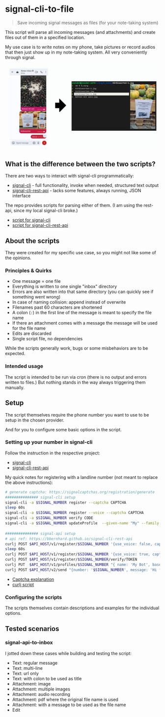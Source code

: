 # signal-cli-to-file

> Save incoming signal messages as files (for your note-taking system)

This script will parse all incoming messages (and attachments) and create files
out of them in a specified location.

My use case is to write notes on my phone, take pictures or record audios that
then just show up in my note-taking system. All very conveniently through
signal.

![Demo](demo.png)

## What is the difference between the two scripts?

There are two ways to interact with signal-cli programmatically:

- [signal-cli](https://github.com/AsamK/signal-cli) - full functionality, invoke when needed, structured text output
- [signal-cli-rest-api](https://github.com/bbernhard/signal-cli-rest-api) - lacks some features, always running, JSON interface

The repo provides scripts for parsing either of them.
(I am using the rest-api, since my local signal-cli broke.)

- [script for signal-cli](signal-cli-to-inbox)
- [script for signal-cli-rest-api](signal-api-to-inbox)

## About the scripts

They were created for my specific use case, so you might not like some of the
opinions.

### Principles & Quirks

- One message = one file
- Everything is written to one single "inbox" directory
- Errors are also written into that same directory (you can quickly see if something went wrong)
- In case of naming collision: append instead of overwrite
- Filenames past 60 characters are shortened
- A colon (`:`) in the first line of the message is meant to specify the file name
- If there an attachment comes with a message the message will be used for the file name
- Edits are discarded
- Single script file, no dependencies

While the scripts generally work, bugs or some misbehaviors are to be expected.

### Intended usage

The script is intended to be run via cron (there is no output and errors written to files.)
But nothing stands in the way always triggering them manually.

## Setup

The script themselves require the phone number you want to use to be setup in
the chosen provider.

And for you to configure some basic options in the script.

### Setting up your number in signal-cli

Follow the instruction in the respective project:
- [signal-cli](https://github.com/AsamK/signal-cli?tab=readme-ov-file#usage)
- [signal-cli-rest-api](https://github.com/bbernhard/signal-cli-rest-api?tab=readme-ov-file#getting-started)

My quick notes for registering with a landline number (not meant to replace the
above instructions):

```sh
# generate captcha: https://signalcaptchas.org/registration/generate
############### signal-cli setup
signal-cli -a $SIGNAL_NUMBER register --captcha CAPTCHA
sleep 60s
signal-cli -a $SIGNAL_NUMBER register --voice --captcha CAPTCHA
signal-cli -a $SIGNAL_NUMBER verify CODE
signal-cli -a $SIGNAL_NUMBER updateProfile  --given-name "My" --family-name "Bot" --about "Beep Boop, I'm automated" --avatar inbox.png

############### signal-api setup
# api ref: https://bbernhard.github.io/signal-cli-rest-api
curlj POST $API_HOST/v1/register/$SIGNAL_NUMBER '{use_voice: false, captcha: "CAPTCHA"}'
sleep 60s
curlj POST $API_HOST/v1/register/$SIGNAL_NUMBER '{use_voice: true, captcha: "CAPTCHA"}'
curlj POST $API_HOST/v1/register/$SIGNAL_NUMBER/verify/TOKEN
curlj PUT  $API_HOST/v1/profiles/$SIGNAL_NUMBER "{ name: 'My Bot', base64_avatar: '$(cat inbox.png | base64 -w0 -)' }"
curlj POST $API_HOST/v2/send "{number: '$SIGNAL_NUMBER', message: 'Hi from the API', recipients: ['YOUR_NUMBER']}"
```

- [Captcha explanation](https://github.com/AsamK/signal-cli/wiki/Registration-with-captcha)
- [curlj script](https://github.com/jneidel/dotfiles/blob/master/scripts/curlj)

### Configuring the scripts

The scripts themselves contain descriptions and examples for the individual
options.

## Tested scenarios
### signal-api-to-inbox

I jotted down these cases while building and testing the script:

- Text: regular message
- Text: multi-line
- Text: url only
- Text: with colon to be used as title
- Attachment: image
- Attachment: multiple images
- Attachment: audio recording
- Attachment: pdf where the original file name is used
- Attachment: with a message to be used as the file name
- Edit
